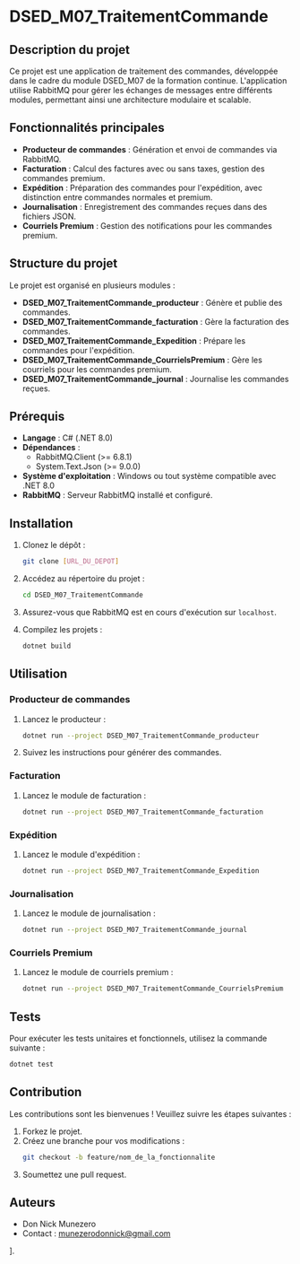 # DSED_M07_TraitementCommande

## Description du projet

Ce projet est une application de traitement des commandes, développée dans le cadre du module DSED_M07 de la formation continue. L'application utilise RabbitMQ pour gérer les échanges de messages entre différents modules, permettant ainsi une architecture modulaire et scalable.

## Fonctionnalités principales

- **Producteur de commandes** : Génération et envoi de commandes via RabbitMQ.
- **Facturation** : Calcul des factures avec ou sans taxes, gestion des commandes premium.
- **Expédition** : Préparation des commandes pour l'expédition, avec distinction entre commandes normales et premium.
- **Journalisation** : Enregistrement des commandes reçues dans des fichiers JSON.
- **Courriels Premium** : Gestion des notifications pour les commandes premium.

## Structure du projet

Le projet est organisé en plusieurs modules :

- **DSED_M07_TraitementCommande_producteur** : Génère et publie des commandes.
- **DSED_M07_TraitementCommande_facturation** : Gère la facturation des commandes.
- **DSED_M07_TraitementCommande_Expedition** : Prépare les commandes pour l'expédition.
- **DSED_M07_TraitementCommande_CourrielsPremium** : Gère les courriels pour les commandes premium.
- **DSED_M07_TraitementCommande_journal** : Journalise les commandes reçues.

## Prérequis

- **Langage** : C# (.NET 8.0)
- **Dépendances** :
  - RabbitMQ.Client (>= 6.8.1)
  - System.Text.Json (>= 9.0.0)
- **Système d'exploitation** : Windows ou tout système compatible avec .NET 8.0
- **RabbitMQ** : Serveur RabbitMQ installé et configuré.

## Installation

1. Clonez le dépôt :
   ```bash
   git clone [URL_DU_DEPOT]
   ```
2. Accédez au répertoire du projet :
   ```bash
   cd DSED_M07_TraitementCommande
   ```
3. Assurez-vous que RabbitMQ est en cours d'exécution sur `localhost`.

4. Compilez les projets :
   ```bash
   dotnet build
   ```

## Utilisation

### Producteur de commandes
1. Lancez le producteur :
   ```bash
   dotnet run --project DSED_M07_TraitementCommande_producteur
   ```
2. Suivez les instructions pour générer des commandes.

### Facturation
1. Lancez le module de facturation :
   ```bash
   dotnet run --project DSED_M07_TraitementCommande_facturation
   ```

### Expédition
1. Lancez le module d'expédition :
   ```bash
   dotnet run --project DSED_M07_TraitementCommande_Expedition
   ```

### Journalisation
1. Lancez le module de journalisation :
   ```bash
   dotnet run --project DSED_M07_TraitementCommande_journal
   ```

### Courriels Premium
1. Lancez le module de courriels premium :
   ```bash
   dotnet run --project DSED_M07_TraitementCommande_CourrielsPremium
   ```

## Tests

Pour exécuter les tests unitaires et fonctionnels, utilisez la commande suivante :
```bash
dotnet test
```

## Contribution

Les contributions sont les bienvenues ! Veuillez suivre les étapes suivantes :

1. Forkez le projet.
2. Créez une branche pour vos modifications :
   ```bash
   git checkout -b feature/nom_de_la_fonctionnalite
   ```
3. Soumettez une pull request.

## Auteurs

- Don Nick Munezero 
- Contact : munezerodonnick@gmail.com

].
